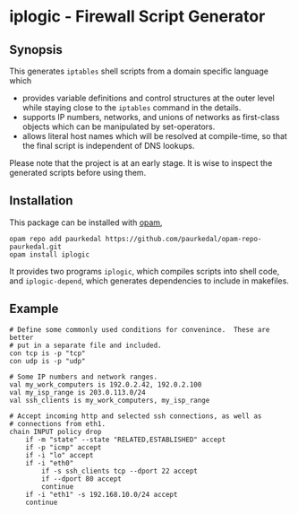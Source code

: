 # iplogic - Firewall Script Generator

## Synopsis

This generates `iptables` shell scripts from a domain specific language
which

  - provides variable definitions and control structures at the
    outer level while staying close to the `iptables` command in the
    details.
  - supports IP numbers, networks, and unions of networks as first-class objects
    which can be manipulated by set-operators.
  - allows literal host names which will be resolved at
    compile-time, so that the final script is independent of DNS lookups.

Please note that the project is at an early stage.  It is wise to inspect
the generated scripts before using them.

## Installation

This package can be installed with [opam](http://opam.ocaml.org/),

    opam repo add paurkedal https://github.com/paurkedal/opam-repo-paurkedal.git
    opam install iplogic

It provides two programs `iplogic`, which compiles scripts into shell code,
and `iplogic-depend`, which generates dependencies to include in makefiles.

## Example

    # Define some commonly used conditions for convenince.  These are better
    # put in a separate file and included.
    con tcp is -p "tcp"
    con udp is -p "udp"

    # Some IP numbers and network ranges.
    val my_work_computers is 192.0.2.42, 192.0.2.100
    val my_isp_range is 203.0.113.0/24
    val ssh_clients is my_work_computers, my_isp_range

    # Accept incoming http and selected ssh connections, as well as
    # connections from eth1.
    chain INPUT policy drop
        if -m "state" --state "RELATED,ESTABLISHED" accept
        if -p "icmp" accept
        if -i "lo" accept
        if -i "eth0"
            if -s ssh_clients tcp --dport 22 accept
            if --dport 80 accept
            continue
        if -i "eth1" -s 192.168.10.0/24 accept
        continue
